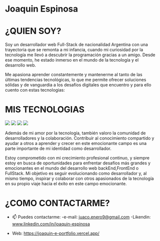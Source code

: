 # Joaquin Espinosa

# ¿QUIEN SOY?

Soy un desarrollador web Full-Stack de nacionalidad Argentina con una trayectoria que se remonta a mi infancia, cuando mi curiosidad por la tecnología me llevó a descubrir la programación gracias a un amigo. Desde ese momento, he estado inmerso en el mundo de la tecnología y el desarrollo web.

Me apasiona aprender constantemente y mantenerme al tanto de las últimas tendencias tecnológicas, lo que me permite ofrecer soluciones sólidas y de vanguardia a los desafíos digitales que encuentro y para ello cuento con estas tecnologias:

# MIS TECNOLOGIAS

<span> 
  <img src="https://img.shields.io/badge/HTML5-E34F26?style=for-the-badge&logo=html5&logoColor=white">
  <img src="https://img.shields.io/badge/CSS3-1572B6?style=for-the-badge&logo=css3&logoColor=white">
  <img src="https://img.shields.io/badge/JavaScript-F7DF1E?style=for-the-badge&logo=javascript&logoColor=black">
  <img src= "https://img.shields.io/badge/typescript-%23007ACC.svg?style=for-the-badge&logo=typescript&logoColor=white">
</span>

Además de mi amor por la tecnología, también valoro la comunidad de desarrolladores y la colaboración. Contribuir al conocimiento compartido y ayudar a otros a aprender y crecer en este emocionante campo es una parte importante de mi identidad como desarrollador.

Estoy comprometido con mi crecimiento profesional continuo, y siempre estoy en busca de oportunidades para enfrentar desafíos más grandes y emocionantes en el mundo del desarrollo web backEnd,FrontEnd o FullStack. Mi objetivo es seguir evolucionando como desarrollador y, al mismo tiempo, inspirar y colaborar con otros apasionados de la tecnología en su propio viaje hacia el éxito en este campo emocionante.

# ¿COMO CONTACTARME?

- 📫 Puedes contactarme:
-e-mail: juaco.enero9@gmail.com
-Likendin: www.linkedin.com/in/joaquin-espinosa
* Web: https://joaquin-e-portfolio.vercel.app/
